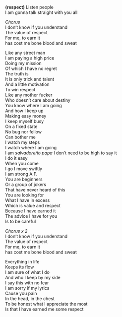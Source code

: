 **(respect)**
Listen people  
I am gonna talk straight with you all

_Chorus_  
I don’t know if you understand  
The value of respect  
For me, to earn it  
has cost me bone blood and sweat

Like any street man  
I am paying a high price  
Doing my mission  
Of which I have no regret  
The truth is  
It is only trick and talent  
And a little motivation  
To win respect  
Like any mother fucker  
Who doesn’t care about destiny  
You know where I am going  
And how I keep up  
Making easy money  
I keep myself busy  
On a fixed state  
No bug nor fellow  
Can bother me  
I watch my steps  
I watch where I am going  
I am _salvadoreño papa_
I don’t need to be high to say it  
I do it easy  
When you come  
I go
I move swiftly  
I am strong A.F.  
You are beginners  
Or a group of jokers  
That have never heard of this  
You are looking for  
What I have in excess  
Which is value and respect  
Because I have earned it  
The advice I have for you  
Is to be careful

_Chorus x 2_  
I don’t know if you understand  
The value of respect  
For me, to earn it  
has cost me bone blood and sweat

Everything in life  
Keeps its flow  
I am sure of what I do  
And who I keep by my side  
I say this with no fear  
I am sorry if my lyrics  
Cause you pain  
In the head, in the chest  
To be honest what I appreciate the most  
Is that I have earned me some respect
